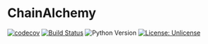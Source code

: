# ChainAlchemy 
[![codecov](https://codecov.io/gh/hamdi3/ChainAlchemy/branch/main/graph/badge.svg)](https://codecov.io/gh/hamdi3/ChainAlchemy/branch/main)
[![Build Status](https://github.com/hamdi3/ChainAlchemy/actions/workflows/pr_tests.yml/badge.svg)](https://github.com/hamdi3/ChainAlchemy/actions/workflows/pr_tests.yml)
![Python Version](https://img.shields.io/badge/python-3.12-blue)
[![License: Unlicense](https://img.shields.io/badge/license-Unlicense-blue.svg)](https://unlicense.org/)


